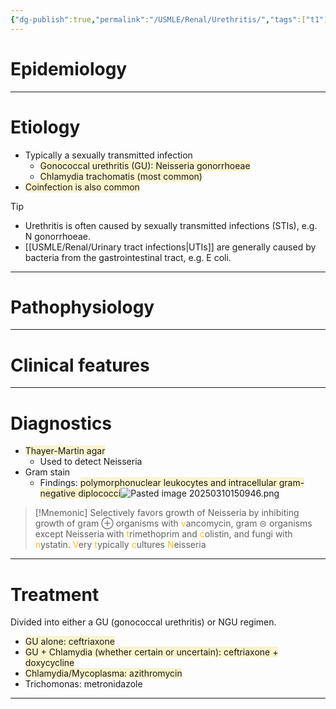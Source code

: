 ```yaml
---
{"dg-publish":true,"permalink":"/USMLE/Renal/Urethritis/","tags":["t1"]}
---
```


# Epidemiology


---
# Etiology
- Typically a sexually transmitted infection
	- <span style="background:rgba(240, 200, 0, 0.2)">Gonococcal urethritis (GU): Neisseria gonorrhoeae</span>
	- <span style="background:rgba(240, 200, 0, 0.2)">Chlamydia trachomatis (most common)</span>
- <span style="background:rgba(240, 200, 0, 0.2)">Coinfection is also common</span>

>[!tip] 
>- Urethritis is often caused by sexually transmitted infections (STIs), e.g. N gonorrhoeae.
>- [[USMLE/Renal/Urinary tract infections\|UTIs]] are generally caused by bacteria from the gastrointestinal tract, e.g. E coli.

---
# Pathophysiology


---
# Clinical features


---
# Diagnostics
- <span style="background:rgba(240, 200, 0, 0.2)">Thayer-Martin agar</span>
	- Used to detect Neisseria
- Gram stain
	- Findings: <span style="background:rgba(240, 200, 0, 0.2)">polymorphonuclear leukocytes and intracellular gram-negative diplococci</span>![Pasted image 20250310150946.png](/img/user/appendix/Pasted%20image%2020250310150946.png)

>[!Mnemonic] 
Selectively favors growth of Neisseria by inhibiting growth of gram ⊕ organisms with <font color="#ffc000">v</font>ancomycin, gram ⊝ organisms except Neisseria with <font color="#ffc000">t</font>rimethoprim and <font color="#ffc000">c</font>olistin, and fungi with <font color="#ffc000">n</font>ystatin.
><font color="#ffc000">V</font>ery <font color="#ffc000">t</font>ypically <font color="#ffc000">c</font>ultures <font color="#ffc000">N</font>eisseria

---
# Treatment
Divided into either a GU (gonococcal urethritis) or NGU regimen.
- <span style="background:rgba(240, 200, 0, 0.2)">GU alone: ceftriaxone</span>
- <span style="background:rgba(240, 200, 0, 0.2)">GU + Chlamydia (whether certain or uncertain): ceftriaxone + doxycycline</span>
- <span style="background:rgba(240, 200, 0, 0.2)">Chlamydia/Mycoplasma: azithromycin</span>
- Trichomonas: metronidazole

---
